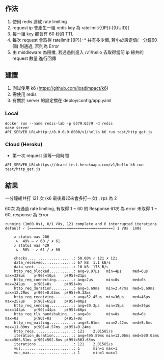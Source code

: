 ## 作法
1. 使用 redis 達成 rate limiting
2. request ip 會產生一組 redis key 為 ratelimit:{{IP}}:{{UUID}}
3. 每一組 key 都會有 60 秒的 TTL
4. 每次 request 會取得 ratelimit:{{IP}}: * 共有多少個, 若小於設定值(一分鐘60個) 則通過, 否則為 Error
5. 由 middleware 為阻擋, 若通過則進入 /v1/hello 去取得當前 ip 總共的 request 數量 進行回傳
 


## 建置
1. 測試使用 k6 (https://github.com/loadimpact/k6)
2. 需使用 redis 
3. 有關於 server 的設定擋在 deploy/config/app.yaml

### Local
```shell
docker run --name redis-lab -p 6379:6379 -d redis
make server
API_SERVER_URL=http://0.0.0.0:8080/v1/hello k6 run test/http_get.js 
```

### Cloud (Heroku)
* 第一次 request 須等一段時間 
```shell
API_SERVER_URL=https://dcard-test.herokuapp.com/v1/hello k6 run test/http_get.js 
```

## 結果
一分鐘總共打 121 次 (k6 最後看起來會多打一次) , rps 為 2

60次 為通過 rate limiting, 有取得 1 ~ 60 的 Response 
61次 為 error 未取得 1 ~ 60, response 為 Error

```
running (1m00.0s), 0/1 VUs, 121 complete and 0 interrupted iterations
default ✓ [======================================] 1 VUs  1m0s

    ✗ status was 200
     ↳  49% — ✓ 60 / ✗ 61
    ✗ status was 429
     ↳  50% — ✓ 61 / ✗ 60

    checks.....................: 50.00% ✓ 121 ✗ 121
    data_received..............: 67 kB  1.1 kB/s
    data_sent..................: 10 kB  173 B/s
    http_req_blocked...........: avg=9.97µs   min=4µs     med=6µs      max=328µs    p(90)=10µs    p(95)=21µs
    http_req_connecting........: avg=2µs      min=0s      med=0s       max=242µs    p(90)=0s      p(95)=0s
    http_req_duration..........: avg=5.69ms   min=2.47ms  med=5.69ms   max=12.29ms  p(90)=8.63ms  p(95)=9.32ms
    http_req_receiving.........: avg=52.45µs  min=36µs    med=46µs     max=257µs    p(90)=65µs    p(95)=80µs
    http_req_sending...........: avg=30.3µs   min=15µs    med=26µs     max=143µs    p(90)=44µs    p(95)=60µs
    http_req_tls_handshaking...: avg=0s       min=0s      med=0s       max=0s       p(90)=0s      p(95)=0s
    http_req_waiting...........: avg=5.61ms   min=2.42ms  med=5.6ms    max=11.89ms  p(90)=8.57ms  p(95)=9.24ms
    http_reqs..................: 121    2.01585/s
    iteration_duration.........: avg=495.89ms min=13.06ms med=500.05ms max=506.51ms p(90)=502.8ms p(95)=503.65ms
    iterations.................: 121    2.01585/s
    vus........................: 1      min=1 max=1
    vus_max....................: 1      min=1 max=1
```

